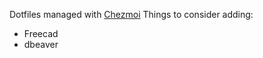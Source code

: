 Dotfiles managed with [Chezmoi](https://www.chezmoi.io/)
Things to consider adding:
- Freecad
- dbeaver
